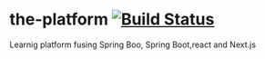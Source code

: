 # the-platform [![Build Status](https://app.travis-ci.com/mahdizaabi/the-platform.svg?token=Y3wxsPWMHu72rQ49yVL3&branch=main)](https://app.travis-ci.com/mahdizaabi/the-platform)
Learnig platform fusing Spring Boo, Spring Boot,react and Next.js
